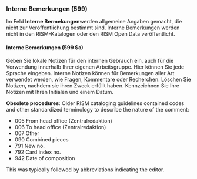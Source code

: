 ### Interne Bemerkungen (599)

Im Feld **Interne Bermekungen**werden allgemeine Angaben gemacht, die nicht zur Veröffentlichung bestimmt sind. Interne Bemerkungen werden nicht in den RISM-Katalogen oder den RISM Open Data veröffentlicht.

#### Interne Bemerkungen (599 $a)

Geben Sie lokale Notizen für den internen Gebrauch ein, auch für die Verwendung innerhalb Ihrer eigenen Arbeitsgruppe. Hier können Sie jede Sprache eingeben. Interne Notizen können für Bemerkungen aller Art verwendet werden, wie Fragen, Kommentare oder Recherchen. Löschen Sie Notizen, nachdem sie ihren Zweck erfüllt haben. Kennzeichnen Sie Ihre Notizen mit Ihren Initialen und einem Datum.

**Obsolete procedures**: Older RISM cataloging guidelines contained codes and other standardized terminology to describe the nature of the comment:
- 005 From head office (Zentralredaktion)
- 006 To head office (Zentralredaktion)
- 007 Other
- 090 Combined pieces
- 791 New no.
- 792 Card index no.
- 942 Date of composition

This was typically followed by abbreviations indicating the editor.
